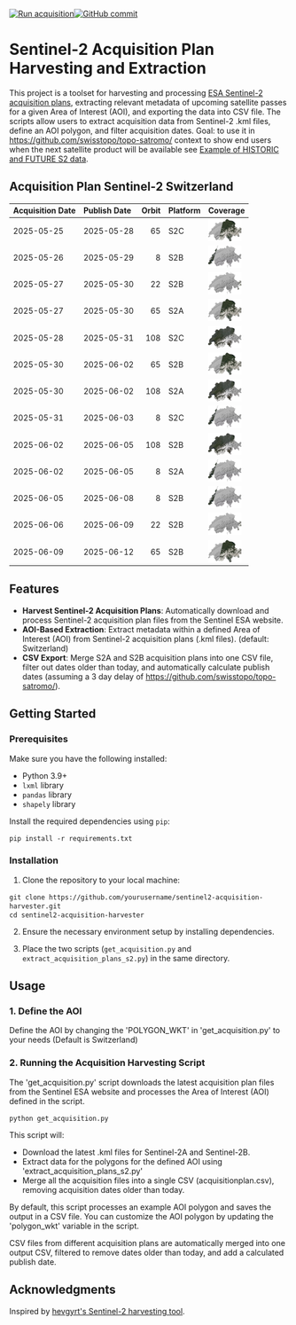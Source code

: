 [![Run acquisition](https://github.com/davidoesch/Sentinel-2-Acquisition-Plan-Harvesting/actions/workflows/run_acquisition.yml/badge.svg)](https://github.com/davidoesch/Sentinel-2-Acquisition-Plan-Harvesting/actions/workflows/run_acquisition.yml)[![GitHub commit](https://img.shields.io/github/last-commit/davidoesch/Sentinel-2-Acquisition-Plan-Harvesting)](https://github.com/davidoesch/Sentinel-2-Acquisition-Plan-Harvesting/commits/main)

# Sentinel-2 Acquisition Plan Harvesting and Extraction

This project is a toolset for harvesting and processing [ESA Sentinel-2 acquisition plans](https://sentinel.esa.int/web/sentinel/copernicus/sentinel-2/acquisition-plans), extracting relevant metadata of upcoming satellite passes for a given Area of Interest (AOI), and exporting the data into CSV file. The scripts allow users to extract acquisition data from Sentinel-2 .kml files, define an AOI polygon, and filter acquisition dates. Goal: to use it in https://github.com/swisstopo/topo-satromo/ context to show end users when the next satellite product will be available see [Example of HISTORIC and FUTURE S2 data](https://davidoesch.github.io/Sentinel-2-Acquisition-Plan-Harvesting/calendar.html).

## Acquisition Plan Sentinel-2 Switzerland
| Acquisition Date   | Publish Date   |   Orbit | Platform   | Coverage                    |
|:-------------------|:---------------|--------:|:-----------|:----------------------------|
| 2025-05-25         | 2025-05-28     |      65 | S2C        | ![Coverage](assets/65.png)  |
| 2025-05-26         | 2025-05-29     |       8 | S2B        | ![Coverage](assets/8.png)   |
| 2025-05-27         | 2025-05-30     |      22 | S2B        | ![Coverage](assets/22.png)  |
| 2025-05-27         | 2025-05-30     |      65 | S2A        | ![Coverage](assets/65.png)  |
| 2025-05-28         | 2025-05-31     |     108 | S2C        | ![Coverage](assets/108.png) |
| 2025-05-30         | 2025-06-02     |      65 | S2B        | ![Coverage](assets/65.png)  |
| 2025-05-30         | 2025-06-02     |     108 | S2A        | ![Coverage](assets/108.png) |
| 2025-05-31         | 2025-06-03     |       8 | S2C        | ![Coverage](assets/8.png)   |
| 2025-06-02         | 2025-06-05     |     108 | S2B        | ![Coverage](assets/108.png) |
| 2025-06-02         | 2025-06-05     |       8 | S2A        | ![Coverage](assets/8.png)   |
| 2025-06-05         | 2025-06-08     |       8 | S2B        | ![Coverage](assets/8.png)   |
| 2025-06-06         | 2025-06-09     |      22 | S2B        | ![Coverage](assets/22.png)  |
| 2025-06-09         | 2025-06-12     |      65 | S2B        | ![Coverage](assets/65.png)  |

## Features

- **Harvest Sentinel-2 Acquisition Plans**: Automatically download and process Sentinel-2 acquisition plan files from the Sentinel ESA website.
- **AOI-Based Extraction**: Extract metadata within a defined Area of Interest (AOI) from Sentinel-2 acquisition plans (.kml files). (default: Switzerland)
- **CSV Export**: Merge S2A and S2B  acquisition plans into one CSV file, filter out dates older than today, and automatically calculate publish dates (assuming a 3 day delay of https://github.com/swisstopo/topo-satromo/).

## Getting Started

### Prerequisites

Make sure you have the following installed:

- Python 3.9+
- `lxml` library
- `pandas` library
- `shapely` library

Install the required dependencies using `pip`:

```
pip install -r requirements.txt
```
### Installation
1. Clone the repository to your local machine:

```
git clone https://github.com/yourusername/sentinel2-acquisition-harvester.git
cd sentinel2-acquisition-harvester
```
2. Ensure the necessary environment setup by installing dependencies.

3. Place the two scripts (`get_acquisition.py` and `extract_acquisition_plans_s2.py`) in the same directory.

## Usage
### 1. Define the AOI
Define the AOI by changing the 'POLYGON_WKT' in 'get_acquisition.py' to your needs (Default is Switzerland)

### 2. Running the Acquisition Harvesting Script
The 'get_acquisition.py' script downloads the latest acquisition plan files from the Sentinel ESA website and processes the Area of Interest (AOI) defined in the script.
```
python get_acquisition.py
```
This script will:

- Download the latest .kml files for Sentinel-2A and Sentinel-2B.
- Extract data for the polygons for the defined AOI using  'extract_acquisition_plans_s2.py'
- Merge all the acquisition files into a single CSV (acquisitionplan.csv), removing acquisition dates older than today.

By default, this script processes an example AOI polygon and saves the output in a CSV file. You can customize the AOI polygon by updating the 'polygon_wkt' variable in the script.

CSV files from different acquisition plans are automatically merged into one output CSV, filtered to remove dates older than today, and add a calculated publish date.

## Acknowledgments
Inspired by [hevgyrt's Sentinel-2 harvesting tool](https://github.com/hevgyrt/harvest_sentinel_acquisition_plans/).



